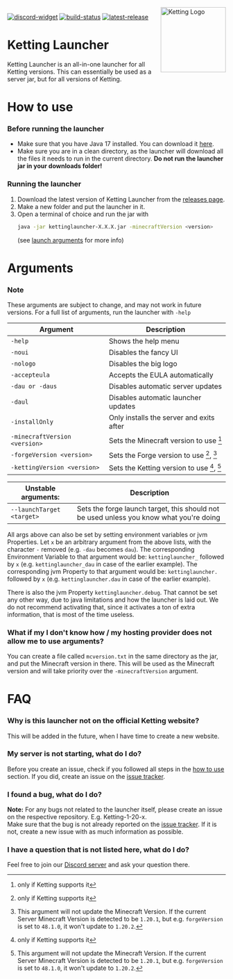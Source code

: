 [discord-widget]: https://canary.discord.com/api/guilds/1172551819138965605/widget.png
[discord-invite]: https://discord.kettingpowered.org/

[build-status]: https://img.shields.io/github/actions/workflow/status/kettingpowered/kettinglauncher/gradle-publish.yml
[build-link]: https://github.com/kettingpowered/kettinglauncher/actions

[latest-release]: https://img.shields.io/github/v/release/kettingpowered/kettinglauncher
[release-link]: https://github.com/kettingpowered/kettinglauncher/releases/latest

[issues]: https://github.com/kettingpowered/kettinglauncher/issues

<img align="right" alt="Ketting Logo" src="./assets/ketting.png?raw=true" height="150" width="150">

[![discord-widget][]][discord-invite]
[![build-status][]][build-link]
[![latest-release][]][release-link]

# Ketting Launcher

Ketting Launcher is an all-in-one launcher for all Ketting versions. This can essentially be used as a server jar, but for all versions of Ketting.

# How to use

### Before running the launcher

- Make sure that you have Java 17 installed. You can download it [here](https://adoptium.net/temurin/archive/?version=17).
- Make sure you are in a clean directory, as the launcher will download all the files it needs to run in the current directory. **Do not run the launcher jar in your downloads folder!**

### Running the launcher

1. Download the latest version of Ketting Launcher from the [releases page][release-link].
2. Make a new folder and put the launcher in it.
3. Open a terminal of choice and run the jar with
    ```sh
    java -jar kettinglauncher-X.X.X.jar -minecraftVersion <version>
    ```
    (see [launch arguments](#arguments) for more info)

# Arguments

### Note

These arguments are subject to change, and may not work in future versions. For a full list of arguments, run the launcher with `-help`

| Argument                      | Description                                |
|-------------------------------|--------------------------------------------|
| `-help`                       | Shows the help menu                        |
| `-noui`                       | Disables the fancy UI                      |
| `-nologo`                     | Disables the big logo                      |
| `-accepteula`                 | Accepts the EULA automatically             |
| `-dau or -daus`               | Disables automatic server updates          |
| `-daul`                       | Disables automatic launcher updates        |
| `-installOnly`                | Only installs the server and exits after   |
| `-minecraftVersion <version>` | Sets the Minecraft version to use [^1]     |
| `-forgeVersion <version>`     | Sets the Forge version to use [^1], [^2]   |
| `-kettingVersion <version>`   | Sets the Ketting version to use [^1], [^2] |

| Unstable arguments:       | Description                                                                             |
|---------------------------|-----------------------------------------------------------------------------------------|
| `--launchTarget <target>` | Sets the forge launch target, this should not be used unless you know what you're doing |

All args above can also be set by setting environment variables or jvm Properties.
Let `x` be an arbitrary argument from the above lists, with the character `-` removed (e.g. `-dau` becomes `dau`). 
The corresponding Environment Variable to that argument would be: `kettinglauncher_` followed by `x` (e.g. `kettinglauncher_dau` in case of the earlier example).
The corresponding jvm Property to that argument would be: `kettinglauncher.` followed by `x` (e.g. `kettinglauncher.dau` in case of the earlier example).

There is also the jvm Property `kettinglauncher.debug`.
That cannot be set any other way, due to java limitations and how the launcher is laid out.
We do not recommend activating that, since it activates a ton of extra information, that is most of the time useless.

### What if my I don't know how / my hosting provider does not allow me to use arguments?

You can create a file called `mcversion.txt` in the same directory as the jar, and put the Minecraft version in there. This will be used as the Minecraft version and will take priority over the `-minecraftVersion` argument.

# FAQ

### Why is this launcher not on the official Ketting website?

This will be added in the future, when I have time to create a new website.

### My server is not starting, what do I do?

Before you create an issue, check if you followed all steps in the [how to use](#how-to-use) section. If you did, create an issue on the [issue tracker][issues].

### I found a bug, what do I do?

**Note:** For any bugs not related to the launcher itself, please create an issue on the respective repository. E.g. Ketting-1-20-x.
<br>
Make sure that the bug is not already reported on the [issue tracker][issues]. If it is not, create a new issue with as much information as possible.

### I have a question that is not listed here, what do I do?

Feel free to join our [Discord server][discord-invite] and ask your question there.

[^1]: only if Ketting supports it

[^2]: This argument will not update the Minecraft Version. If the current Server Minecraft Version is detected to be `1.20.1`, but e.g. `forgeVersion` is set to `48.1.0`, it won't update to `1.20.2`.
